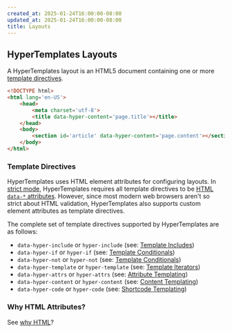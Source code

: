 ```yaml
---
created_at: 2025-01-24T16:00:00-08:00
updated_at: 2025-01-24T16:00:00-08:00
title: Layouts
---
```


## HyperTemplates Layouts

A HyperTemplates layout is an HTML5 document containing one or more [template directives](#template-directives).

<code-snippet hyper-code filename='layout.html' highlight='5,8' with-line-numbers>

```html
<!DOCTYPE html>
<html lang='en-US'>
    <head>
        <meta charset='utf-8'>
        <title data-hyper-content='page.title'></title>
    </head>
    <body>
        <section id='article' data-hyper-content='page.content'></section>
    </body>
</html>
```

</code-snippet>

### Template Directives

HyperTemplates uses HTML element attributes for configuring layouts.
In [strict mode](/docs/reference/config/#strict-mode), HyperTemplates requires all template directives to be [HTML `data-*` attributes]. 
However, since most modern web browsers aren't so strict about HTML validation, HyperTemplates also supports custom element attributes as template directives.

The complete set of template directives supported by HyperTemplates are as follows:

* `data-hyper-include` or `hyper-include` (see: [Template Includes](/docs/reference/layouts/includes/))
* `data-hyper-if` or `hyper-if` (see: [Template Conditionals](/docs/reference/layouts/conditionals/))
* `data-hyper-not` or `hyper-not` (see: [Template Conditionals](/docs/reference/layouts/conditionals/))
* `data-hyper-template` or `hyper-template` (see: [Template Iterators](/docs/reference/layouts/iterators/))
* `data-hyper-attrs` or `hyper-attrs` (see: [Attribute Templating](/docs/reference/layouts/attributes/))
* `data-hyper-content` or `hyper-content` (see: [Content Templating](/docs/reference/layouts/content/))
* `data-hyper-code` or `hyper-code` (see: [Shortcode Templating](/docs/reference/layouts/codes/))

### Why HTML Attributes?

See [why HTML]?


<!-- Links -->
[HTML `data-*` attributes]: https://developer.mozilla.org/en-US/docs/Web/HTML/Global_attributes/data-*
[Why HTML]: /docs/#why-html